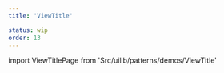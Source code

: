 ```yaml
---
title: 'ViewTitle'

status: wip
order: 13
---
```


<!--
  ATTENTION: This file is auto generated by using "makeDemosFactory".
  Do not change the content!
-->

import ViewTitlePage from 'Src/uilib/patterns/demos/ViewTitle'

<ViewTitlePage />
